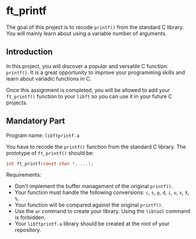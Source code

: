 # ft_printf

The goal of this project is to recode `printf()` from the standard C library. You will mainly learn about using a variable number of arguments.

## Introduction
In this project, you will discover a popular and versatile C function: `printf()`. It is a great opportunity to improve your programming skills and learn about variadic functions in C.

Once this assignment is completed, you will be allowed to add your `ft_printf()` function to your `libft` so you can use it in your future C projects.

## Mandatory Part
Program name: `libftprintf.a`

You have to recode the `printf()` function from the standard C library. The prototype of `ft_printf()` should be:

```c
int ft_printf(const char *, ...);
```

Requirements:
- Don't implement the buffer management of the original `printf()`.
- Your function must handle the following conversions: `c`, `s`, `p`, `d`, `i`, `u`, `x`, `X`, `%`.
- Your function will be compared against the original `printf()`.
- Use the `ar` command to create your library. Using the `libtool` command is forbidden.
- Your `libftprintf.a` library should be created at the root of your repository.
